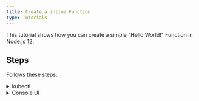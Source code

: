 ```yaml
---
title: Create a inline Function
type: Tutorials
---
```


This tutorial shows how you can create a simple "Hello World!" Function in Node.js 12.

## Steps

Follows these steps:

<div tabs name="steps" group="create-function">
  <details>
  <summary label="kubectl">
  kubectl
  </summary>

1.  Export these variables:

    ```bash
    export NAME={FUNCTION_NAME}
    export NAMESPACE={FUNCTION_NAMESPACE}
    ```

2.  Create a Function CR that specifies the Function's logic:

    ```yaml
    cat <<EOF | kubectl apply -f -
    apiVersion: serverless.kyma-project.io/v1alpha1
    kind: Function
    metadata:
      name: $NAME
      namespace: $NAMESPACE
    spec:
      runtime: nodejs12
      source: |
        module.exports = {
          main: function(event, context) {
            return 'Hello World!'
          }
        }
    EOF
    ```

3.  Check if your Function was created successfully and all conditions are set to `True`:

    ```bash
    kubectl get functions $NAME -n $NAMESPACE
    ```

    You should get a result similar to the following example:

    ```bash
    NAME            CONFIGURED   BUILT     RUNNING   RUNTIME    VERSION   AGE
    test-function   True         True      True      nodejs12   1         96s
    ```

    </details>
    <details>
    <summary label="console-ui">
    Console UI
    </summary>

1. From the drop-down list in the top navigation panel, create a Namespace or select one.

2.  Go to the **Functions** view in the left navigation panel and select **Create Function**.

3.  In the pop-up box, provide the Function's name, leave the default runtime `Node.js 12`, and select **Create** to confirm changes.

    The pop-up box closes and the message appears on the screen after a while, confirming that the Function was created successfully.

4.  In the Function details view that opens up automatically, enter the Function's code in the **Source** tab:

    ```
    module.exports = {
      main: function (event, context) {
      return 'Hello World!'
      }
    }
    ```

5.  Select **Save** to confirm changes.

    You will see the message confirming the changes were saved. Once deployed, the new Function should have the `RUNNING` status in the list of all Functions under the **Functions** view.

</details>
</div>

